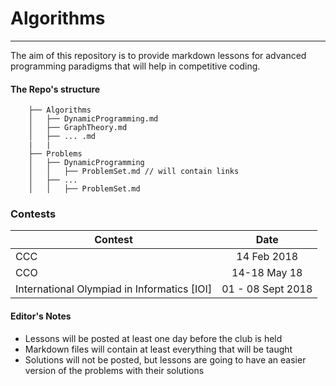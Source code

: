 # Algorithms
---
The aim of this repository is to provide markdown lessons for advanced programming paradigms that will help in competitive coding.


#### The Repo's structure

        ├── Algorithms
        │   ├── DynamicProgramming.md
        │   ├── GraphTheory.md
        │   ├── ... .md
        |   |
        ├── Problems
        │   ├── DynamicProgramming
        │   │   ├── ProblemSet.md // will contain links
        │   ├── ...
        │   │   ├── ProblemSet.md
### Contests
| Contest        | Date                                                       |
| ------------- |:-------------:                                              |
| CCC           | 14 Feb 2018                                                 |
| CCO           | 14-18 May 18                                                |
| International Olympiad in Informatics [IOI] | 01 - 08 Sept 2018             |

#### Editor's Notes
+ Lessons will be posted at least one day before the club is held
+ Markdown files will contain at least everything that will be taught
+ Solutions will not be posted, but lessons are going to have an easier version of the problems with their solutions